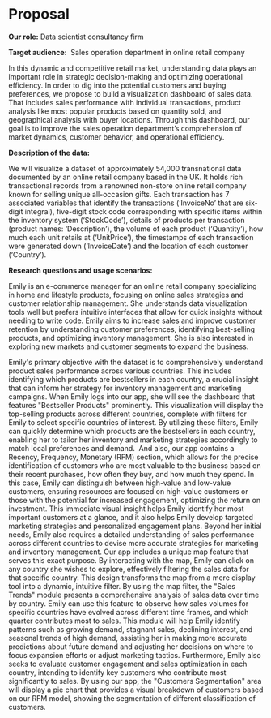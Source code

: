 # Proposal

**Our role:** Data scientist consultancy firm

**Target audience:**  Sales operation department in online retail company

In this dynamic and competitive retail market, understanding data plays an important role in strategic decision-making and optimizing operational efficiency. In order to dig into the potential customers and buying preferences, we propose to build a visualization dashboard of sales data. That includes sales performance with individual transactions, product analysis like most popular products based on quantity sold, and geographical analysis with buyer locations. Through this dashboard, our goal is to improve the sales operation department’s comprehension of market dynamics, customer behavior, and operational efficiency.

**Description of the data:** 

We will visualize a dataset of approximately 54,000 transnational data documented by an online retail company based in the UK. It holds rich transactional records from a renowned non-store online retail company known for selling unique all-occasion gifts. Each transaction has 7 associated variables that identify the transactions (‘InvoiceNo’ that are six-digit integral), five-digit stock code corresponding with specific items within the inventory system (‘StockCode’), details of products per transaction (product names: ‘Description’), the volume of each product (‘Quantity’), how much each unit retails at (‘UnitPrice’), the timestamps of each transaction were generated down (‘InvoiceDate’) and the location of each customer (‘Country’).

**Research questions and usage scenarios:** 

Emily is an e-commerce manager for an online retail company specializing in home and lifestyle products, focusing on online sales strategies and customer relationship management. She understands data visualization tools well but prefers intuitive interfaces that allow for quick insights without needing to write code. Emily aims to increase sales and improve customer retention by understanding customer preferences, identifying best-selling products, and optimizing inventory management. She is also interested in exploring new markets and customer segments to expand the business.

Emily's primary objective with the dataset is to comprehensively understand product sales performance across various countries. This includes identifying which products are bestsellers in each country, a crucial insight that can inform her strategy for inventory management and marketing campaigns. When Emily logs into our app, she will see the dashboard that features "Bestseller Products" prominently. This visualization will display the top-selling products across different countries, complete with filters for Emily to select specific countries of interest. By utilizing these filters, Emily can quickly determine which products are the bestsellers in each country, enabling her to tailor her inventory and marketing strategies accordingly to match local preferences and demand.  And also, our app contains a Recency, Frequency, Monetary (RFM) section, which allows for the precise identification of customers who are most valuable to the business based on their recent purchases, how often they buy, and how much they spend. In this case, Emily can distinguish between high-value and low-value customers, ensuring resources are focused on high-value customers or those with the potential for increased engagement, optimizing the return on investment. This immediate visual insight helps Emily identify her most important customers at a glance, and it also helps Emily develop targeted marketing strategies and personalized engagement plans. Beyond her initial needs, Emily also requires a detailed understanding of sales performance across different countries to devise more accurate strategies for marketing and inventory management. Our app includes a unique map feature that serves this exact purpose. By interacting with the map, Emily can click on any country she wishes to explore, effectively filtering the sales data for that specific country. This design transforms the map from a mere display tool into a dynamic, intuitive filter. By using the map filter, the "Sales Trends" module presents a comprehensive analysis of sales data over time by country. Emily can use this feature to observe how sales volumes for specific countries have evolved across different time frames, and which quarter contributes most to sales. This module will help Emily identify patterns such as growing demand, stagnant sales, declining interest, and seasonal trends of high demand, assisting her in making more accurate predictions about future demand and adjusting her decisions on where to focus expansion efforts or adjust marketing tactics. Furthermore, Emily also seeks to evaluate customer engagement and sales optimization in each country, intending to identify key customers who contribute most significantly to sales. By using our app, the "Customers Segmentation" area will display a pie chart that provides a visual breakdown of customers based on our RFM model, showing the segmentation of different classification of customers. 
